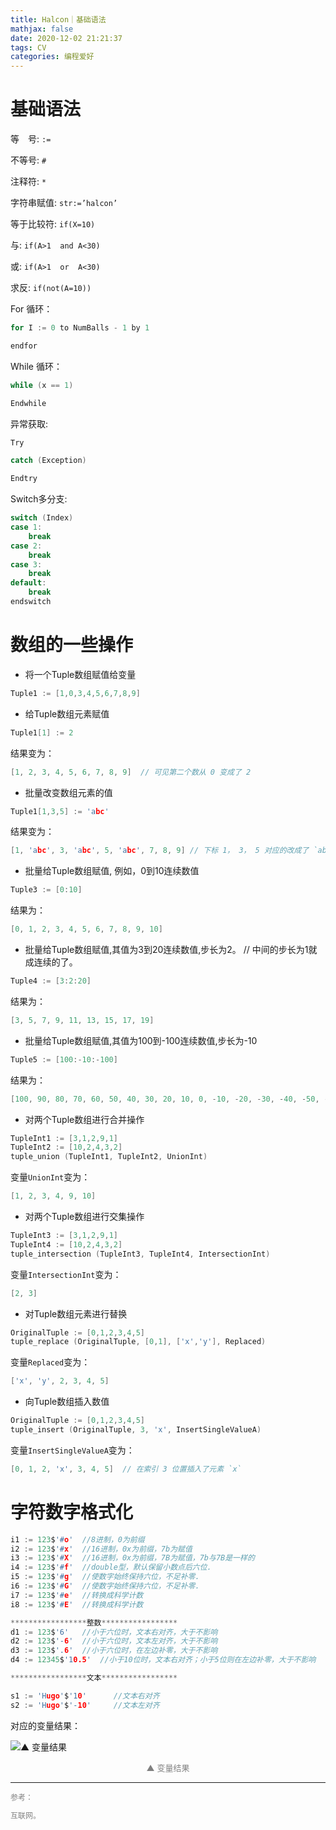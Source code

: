 ```yaml
---
title: Halcon｜基础语法
mathjax: false
date: 2020-12-02 21:21:37
tags: CV
categories: 编程爱好
---
```


# 基础语法

等　号:        `:=`  

不等号:      `#`  

注释符:      `*`  

字符串赋值:  `str:=’halcon’`  

等于比较符:  `if(X=10)`  

与:          `if(A>1  and A<30)`  

或:			 `if(A>1  or  A<30)`  

求反:        `if(not(A=10))`  

For 循环：

```c
for I := 0 to NumBalls - 1 by 1

endfor
```   

While 循环：

```C
while (x == 1)

Endwhile
```    

异常获取:

```C++
Try

catch (Exception)

Endtry
```     

Switch多分支:

```c
switch (Index)
case 1:
    break
case 2:
    break
case 3:
    break
default:
    break
endswitch
```

# 数组的一些操作

* 将一个Tuple数组赋值给变量

```c
Tuple1 := [1,0,3,4,5,6,7,8,9]
```

* 给Tuple数组元素赋值

```c
Tuple1[1] := 2
```

结果变为：

```c
[1, 2, 3, 4, 5, 6, 7, 8, 9]  // 可见第二个数从 0 变成了 2
```

* 批量改变数组元素的值

```c
Tuple1[1,3,5] := 'abc'
```

结果变为：

```c
[1, 'abc', 3, 'abc', 5, 'abc', 7, 8, 9] // 下标 1， 3， 5 对应的改成了 `abc`
```

* 批量给Tuple数组赋值, 例如，0到10连续数值

```c
Tuple3 := [0:10]
```

结果为：

```c
[0, 1, 2, 3, 4, 5, 6, 7, 8, 9, 10]
```

* 批量给Tuple数组赋值,其值为3到20连续数值,步长为2。 // 中间的步长为1就成连续的了。

```c
Tuple4 := [3:2:20]
```

结果为：

```c
[3, 5, 7, 9, 11, 13, 15, 17, 19]
```

* 批量给Tuple数组赋值,其值为100到-100连续数值,步长为-10

```c
Tuple5 := [100:-10:-100]
```

结果为：

```c
[100, 90, 80, 70, 60, 50, 40, 30, 20, 10, 0, -10, -20, -30, -40, -50, -60, -70, -80, -90, -100]
```

* 对两个Tuple数组进行合并操作

```c
TupleInt1 := [3,1,2,9,1]
TupleInt2 := [10,2,4,3,2]
tuple_union (TupleInt1, TupleInt2, UnionInt)
```

变量`UnionInt`变为：

```c
[1, 2, 3, 4, 9, 10]
```

* 对两个Tuple数组进行交集操作

```c
TupleInt3 := [3,1,2,9,1]
TupleInt4 := [10,2,4,3,2]
tuple_intersection (TupleInt3, TupleInt4, IntersectionInt)
```

变量`IntersectionInt`变为：

```c
[2, 3]
```

* 对Tuple数组元素进行替换

```c
OriginalTuple := [0,1,2,3,4,5]
tuple_replace (OriginalTuple, [0,1], ['x','y'], Replaced)
```

变量`Replaced`变为：

```c
['x', 'y', 2, 3, 4, 5]
```

* 向Tuple数组插入数值

```c
OriginalTuple := [0,1,2,3,4,5]
tuple_insert (OriginalTuple, 3, 'x', InsertSingleValueA)
```

变量`InsertSingleValueA`变为：

```c
[0, 1, 2, 'x', 3, 4, 5]  // 在索引 3 位置插入了元素 `x`
```


# 字符数字格式化

```c
i1 := 123$'#o'  //8进制，0为前缀
i2 := 123$'#x'  //16进制，0x为前缀，7b为赋值
i3 := 123$'#X'  //16进制，0x为前缀，7B为赋值，7b与7B是一样的
i4 := 123$'#f'  //double型，默认保留小数点后六位.
i5 := 123$'#g'  //使数字始终保持六位，不足补零.
i6 := 123$'#G'  //使数字始终保持六位，不足补零.
i7 := 123$'#e'  //转换成科学计数
i8 := 123$'#E'  //转换成科学计数

*****************整数*****************
d1 := 123$'6'   //小于六位时，文本右对齐，大于不影响
d2 := 123$'-6'  //小于六位时，文本左对齐，大于不影响
d3 := 123$'.6'  //小于六位时，在左边补零，大于不影响
d4 := 12345$'10.5'  //小于10位时，文本右对齐；小于5位则在左边补零，大于不影响

*****************文本*****************

s1 := 'Hugo'$'10'      //文本右对齐
s2 := 'Hugo'$'-10'     //文本左对齐
```

对应的变量结果：

![▲ 变量结果](http://image.huvjie.com/201202N01_img01.jpg)

<div style="font-size:13px;color:gray;text-align:center">▲ 变量结果</div>

<hr/>
<span style="color:gray;font-size:12px">
参考： 

互联网。
</span>
